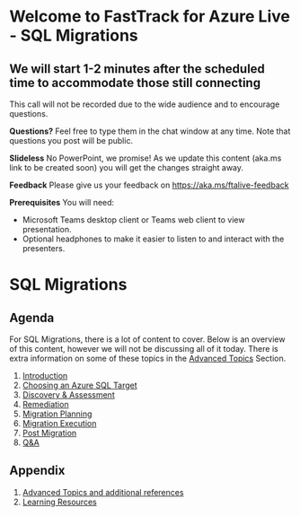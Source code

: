 # Welcome to FastTrack for Azure Live - SQL Migrations 
## We will start 1-2 minutes after the scheduled time to accommodate those still connecting

This call will not be recorded due to the wide audience and to encourage questions.

**Questions?** Feel free to type them in the chat window at any time. Note that questions you post will be public.

**Slideless** No PowerPoint, we promise! As we update this content (aka.ms link to be created soon) you will get the changes straight away.

**Feedback** Please give us your feedback on https://aka.ms/ftalive-feedback

**Prerequisites**
You will need:
* Microsoft Teams desktop client or Teams web client to view presentation.
* Optional headphones to make it easier to listen to and interact with the presenters.

# SQL Migrations
## Agenda
For SQL Migrations, there is a lot of content to cover. Below is an overview of this content, however we will not be discussing all of it today. There is extra information on some of these topics in the [Advanced Topics](./advancedtopics.md) Section.

1. [Introduction](./introduction.md)
1. [Choosing an Azure SQL Target](./choosewhichsql.md)
1. [Discovery & Assessment](./discoveryandassessment.md)
1. [Remediation](./remediation.md)
1. [Migration Planning](./migrationplanning.md)
1. [Migration Execution](./migrationexecution.md)
1. [Post Migration](./postmigration.md)
1. [Q&A](./faq.md)

## Appendix
1. [Advanced Topics and additional references](./advancedtopics.md)
1. [Learning Resources](./learningresources.md)